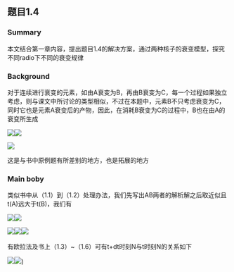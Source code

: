 ## 题目1.4
### Summary
本文结合第一章内容，提出题目1.4的解决方案，通过两种核子的衰变模型，探究不同radio下不同的衰变规律
### Background
对于连续进行衰变的元素，如由A衰变为B，再由B衰变为C，每一个过程如果独立考虑，则与课文中所讨论的类型相似，不过在本题中，元素B不只考虑衰变为C，同时它也是元素A衰变后的产物，因此，在消耗B衰变为C的过程中，B也在由A的衰变所生成

![](http://latex.codecogs.com/gif.latex?\frac{d}{dx}N_{A}=)![](http://latex.codecogs.com/gif.latex?\frac{-N_{A}}{t_{A}})

![](http://latex.codecogs.com/gif.latex?\frac{d}{dx}N_{B}=\frac{N_{A}}{t_{A}}-\frac{N_{B}}{t_{B}})

这是与书中原例题有所差别的地方，也是拓展的地方
### Main boby
类似书中从（1.1）到（1.2）处理办法，我们先写出AB两者的解析解之后取近似且t(A)远大于t(B)，我们有

![](http://latex.codecogs.com/gif.latex?\.N_{A})![](http://latex.codecogs.com/gif.latex?\=N_{A}(0)\*e^{-T/t})

![](http://latex.codecogs.com/gif.latex?\.N_{B})![](http://latex.codecogs.com/gif.latex?\=N_{A}(0)\*e^{-T/t})![](http://latex.codecogs.com/gif.latex?\frac{t_{B}}{t_{A}-t_{B}})
 
 
 有欧拉法及书上（1.3）~（1.6）可有t+dt时刻N与t时刻N的关系如下

![](http://latex.codecogs.com/gif.latex?\.N_{A}(T+dT))![](http://latex.codecogs.com/gif.latex?\=N_{A}-N_{A}/t_{A}*dT))
